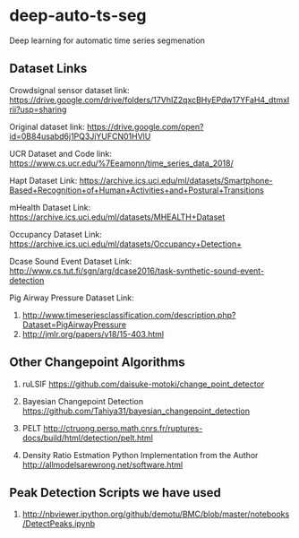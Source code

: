 # deep-auto-ts-seg
Deep learning for automatic time series segmenation


## Dataset Links
Crowdsignal sensor dataset link:
https://drive.google.com/drive/folders/17VhIZ2qxcBHyEPdw17YFaH4_dtmxIrii?usp=sharing

Original dataset link:
https://drive.google.com/open?id=0B84usabd6j1PQ3JjYUFCN01HVlU

UCR Dataset and Code link:
https://www.cs.ucr.edu/%7Eeamonn/time_series_data_2018/

Hapt Dataset Link:
https://archive.ics.uci.edu/ml/datasets/Smartphone-Based+Recognition+of+Human+Activities+and+Postural+Transitions

mHealth Dataset Link:
https://archive.ics.uci.edu/ml/datasets/MHEALTH+Dataset

Occupancy Dataset Link:
https://archive.ics.uci.edu/ml/datasets/Occupancy+Detection+

Dcase Sound Event Dataset Link:
http://www.cs.tut.fi/sgn/arg/dcase2016/task-synthetic-sound-event-detection

Pig Airway Pressure Dataset Link:
1. http://www.timeseriesclassification.com/description.php?Dataset=PigAirwayPressure
2. http://jmlr.org/papers/v18/15-403.html


## Other Changepoint Algorithms

1. ruLSIF
https://github.com/daisuke-motoki/change_point_detector

2. Bayesian Changepoint Detection
https://github.com/Tahiya31/bayesian_changepoint_detection

3. PELT
http://ctruong.perso.math.cnrs.fr/ruptures-docs/build/html/detection/pelt.html

4. Density Ratio Estmation Python Implementation from the Author
http://allmodelsarewrong.net/software.html

## Peak Detection Scripts we have used
1. http://nbviewer.ipython.org/github/demotu/BMC/blob/master/notebooks/DetectPeaks.ipynb


